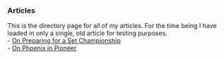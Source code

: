 ### Articles

This is the directory page for all of my articles. For the time being I have loaded in only a single, old article for testing purposes.  
\- [On Preparing for a Set Championship](./set-championship-prep.md)  
\- [On Phoenix in Pioneer](./on-phoenix.md)